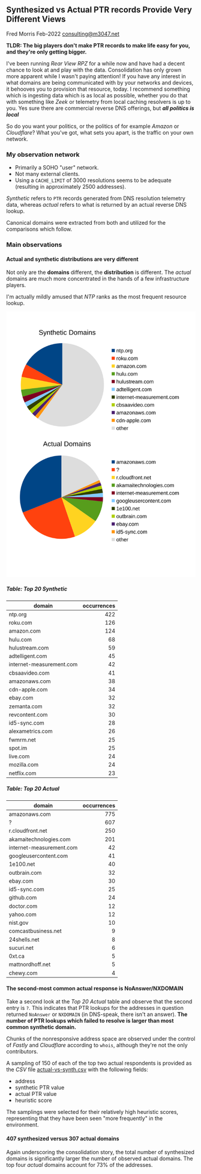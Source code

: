 ## Synthesized vs Actual PTR records Provide Very Different Views

Fred Morris Feb-2022 consulting@m3047.net

**TLDR: The big players don't make PTR records to make life easy for you, and they're only getting bigger.**

I've been running _Rear View RPZ_ for a while now and have had a decent chance to look at
and play with the data. Consolidation has only grown more apparent while I wasn't paying attention!
If you have any interest in what domains are being communicated with by your networks and devices, it
behooves you to provision that resource, today. I recommend something which is ingesting data which
is as local as possible, whether you do that with something like _Zeek_ or telemetry from local caching
resolvers is up to you. Yes sure there are commercial reverse DNS offerings, but ___all politics is local___
    
So do you want your politics, or the politics of for example _Amazon_ or _Cloudflare_? What you've got,
what sets you apart, is the traffic on your own network.

### My observation network

* Primarily a SOHO "user" network.
* Not many external clients.
* Using a `CACHE_LIMIT` of 3000 resolutions seems to be adequate (resulting in approximately 2500 addresses).

_Synthetic_ refers to `PTR` records generated from DNS resolution telemetry data, whereas _actual_ refers
to what is returned by an actual reverse DNS lookup.

Canonical domains were extracted from both and utilized for the comparisons which follow.

### Main observations

#### Actual and synthetic distributions are very different

Not only are the **domains** different, the **distribution** is different. The _actual_ domains are
much more concentrated in the hands of a few infrastructure players.

I'm actually mildly amused that _NTP_ ranks as the most frequent resource lookup.

![pie chart comparison](synthesized-vs-actual-ptr.svg)

##### Table: Top 20 Synthetic

| domain | occurrences |
| ------ | ----------: |
| ntp.org|	422 |
| roku.com |	126 |
| amazon.com |	124 |
| hulu.com |	68 |
| hulustream.com |	59 |
| adtelligent.com |	45 |
| internet-measurement.com |	42 |
| cbsaavideo.com |	41 |
| amazonaws.com |	38 |
| cdn-apple.com |	34 |
| ebay.com |	32 |
| zemanta.com |	32 |
| revcontent.com |	30 |
| id5-sync.com |	28 |
| alexametrics.com |	26 |
| fwmrm.net |	25 |
| spot.im |	25 |
| live.com |	24 |
| mozilla.com |	24 |
| netflix.com |	23 |

##### Table: Top 20 Actual

| domain | occurrences |
| ------ | ----------: |
| amazonaws.com |	775 |
| ? |	607 |
| r.cloudfront.net |	250 |
| akamaitechnologies.com |	201 |
| internet-measurement.com |	42 |
| googleusercontent.com |	41 |
| 1e100.net |	40 |
| outbrain.com |	32 |
| ebay.com |	30 |
| id5-sync.com |	25 |
| github.com |	24 |
| doctor.com |	12 |
| yahoo.com |	12 |
| nist.gov |	10 |
| comcastbusiness.net |	9 |
| 24shells.net |	8 |
| sucuri.net |	6 |
| 0xt.ca |	5 |
| mattnordhoff.net |	5 |
| chewy.com |	4 |

#### The second-most common actual response is NoAnswer/NXDOMAIN

Take a second look at the _Top 20 Actual_ table and observe that the second entry is `?`. This indicates
that PTR lookups for the addresses in question returned `NoAnswer` or `NXDOMAIN` (in DNS-speak, there isn't
an answer). __The number of PTR lookups which failed to resolve is larger than most common synthetic domain.__

Chunks of the nonresponsive address space are observed under the control of _Fastly_ and _Cloudflare_ according
to `whois`, although they're not the only contributors.

A sampling of 150 of each of the top two actual respondents is provided as the _CSV_ file [actual-vs-synth.csv](actual-vs-synth.csv)
with the following fields:

* address
* synthetic PTR value
* actual PTR value
* heuristic score

The samplings were selected for their relatively high heuristic scores, representing that they have been seen
"more frequently" in the environment.

#### 407 synthesized versus 307 actual domains

Again underscoring the consolidation story, the total number of synthesized domains is significantly larger
the number of observed actual domains. The top four _actual_ domains account for 73% of the addresses.
